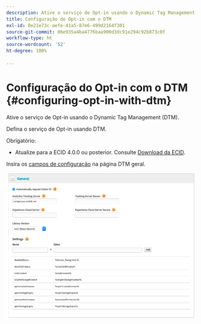 ```yaml
---
description: Ative o serviço de Opt-in usando o Dynamic Tag Management (DTM).
title: Configuração do Opt-in com o DTM
exl-id: 0e21e73c-aefe-41a5-87e6-499d2164f301
source-git-commit: 06e935a4ba4776baa900d3dc91e294c92b873c0f
workflow-type: ht
source-wordcount: '52'
ht-degree: 100%

---
```


# Configuração do Opt-in com o DTM {#configuring-opt-in-with-dtm}

Ative o serviço de Opt-in usando o Dynamic Tag Management (DTM).

Defina o serviço de Opt-in usando DTM.

Obrigatório:

* Atualize para a ECID 4.0.0 ou posterior. Consulte [Download da ECID](https://github.com/Adobe-Marketing-Cloud/id-service/releases).

Insira os [campos de configuração](/help/implementation-guides/opt-in-service/api.md) na página DTM geral.

![](assets/DTM-example.png)
